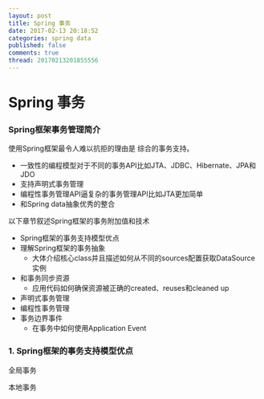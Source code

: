 ```yaml
---
layout: post
title: Spring 事务
date: 2017-02-13 20:18:52
categories: spring data
published: false
comments: true
thread: 20170213201855556
---
```


# Spring 事务

### Spring框架事务管理简介
使用Spring框架最令人难以抗拒的理由是 综合的事务支持。
- 一致性的编程模型对于不同的事务API比如JTA、JDBC、Hibernate、JPA和JDO
- 支持声明式事务管理
- 编程性事务管理API逼复杂的事务管理API比如JTA更加简单
- 和Spring data抽象优秀的整合


以下章节叙述Spring框架的事务附加值和技术
- Spring框架的事务支持模型优点
- 理解Spring框架的事务抽象
    - 大体介绍核心class并且描述如何从不同的sources配置获取DataSource实例
- 和事务同步资源
    - 应用代码如何确保资源被正确的created、reuses和cleaned up
- 声明式事务管理
- 编程性事务管理
- 事务边界事件
    - 在事务中如何使用Application Event


### 1. Spring框架的事务支持模型优点

全局事务

本地事务
